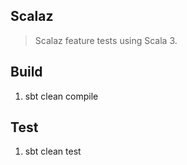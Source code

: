 Scalaz
------
>Scalaz feature tests using Scala 3.

Build
-----
1. sbt clean compile

Test
----
1. sbt clean test